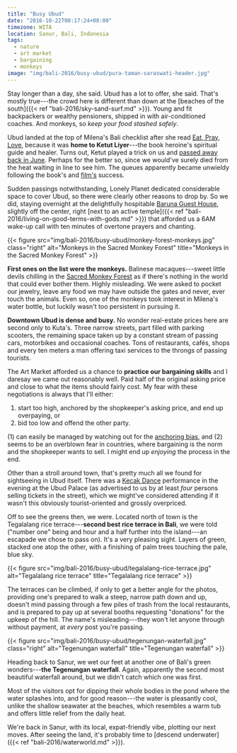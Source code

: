 ```yaml
---
title: "Busy Ubud"
date: "2016-10-22T08:17:24+08:00"
timezone: WITA
location: Sanur, Bali, Indonesia
tags:
  - nature
  - art market
  - bargaining
  - monkeys
image: "img/bali-2016/busy-ubud/pura-taman-saraswati-header.jpg"
---
```


Stay longer than a day, she said. Ubud has a lot to offer, she said. That's mostly true---the crowd here is different than down at the [beaches of the south]({{< ref "bali-2016/sky-sand-surf.md" >}}). Young and fit backpackers or wealthy pensioners, shipped in with air-conditioned coaches. And monkeys, so _keep your food stashed safely_.

<!--more-->

Ubud landed at the top of Milena's Bali checklist after she read [Eat, Pray, Love](https://www.amazon.com/Eat-Pray-Love-10th-Anniversary-Everything-ebook/dp/B000PDYVVG/), because it was __home to Ketut Liyer__---the book heroine's spiritual guide and healer. Turns out, Ketut played a trick on us and [passed away back in June](http://bali.coconuts.co/2016/06/10/ketut-liyer-balinese-medicine-man-featured-eat-pray-love-passes-away). Perhaps for the better so, since we would've surely died from the heat waiting in line to see him. The queues apparently became unwieldy following the book's and [film's](http://www.imdb.com/title/tt0879870/) success.

Sudden passings notwithstanding, Lonely Planet dedicated considerable space to cover Ubud, so there were clearly other reasons to drop by. So we did, staying overnight at the delightfully hospitable [Baruna Guest House](http://www.booking.com/hotel/id/baruna-guest-house.en-gb.html), slightly off the center, right [next to an active temple]({{< ref "bali-2016/living-on-good-terms-with-gods.md" >}}) that afforded us a 6AM wake-up call with ten minutes of overtone prayers and chanting.

{{< figure src="img/bali-2016/busy-ubud/monkey-forest-monkeys.jpg" class="right" alt="Monkeys in the Sacred Monkey Forest" title="Monkeys in the Sacred Monkey Forest" >}}

__First ones on the list were the monkeys.__ Balinese macaques---sweet little devils chilling in the [Sacred Monkey Forest](https://www.lonelyplanet.com/indonesia/bali/ubud/sights/parks-gardens/sacred-monkey-forest-sanctuary) as if there's nothing in the world that could ever bother them. Highly misleading. We were asked to pocket our jewelry, leave any food we may have outside the gates and never, ever touch the animals. Even so, one of the monkeys took interest in Milena's water bottle, but luckily wasn't too persistent in pursuing it.

__Downtown Ubud is dense and busy.__ No wonder real-estate prices here are second only to Kuta's. Three narrow streets, part filled with parking scooters, the remaining space taken up by a constant stream of passing cars, motorbikes and occasional coaches. Tons of restaurants, cafés, shops and every ten meters a man offering taxi services to the throngs of passing tourists.

The Art Market afforded us a chance to __practice our bargaining skills__ and I daresay we came out reasonably well. Paid half of the original asking price and close to what the items should fairly cost. My fear with these negotiations is always that I'll either:

1. start too high, anchored by the shopkeeper's asking price, and end up overpaying, or
1. bid too low and offend the other party.

(1) can easily be managed by watching out for the [anchoring bias](https://en.wikipedia.org/wiki/Anchoring), and (2) seems to be an overblown fear in countries, where bargaining is the norm and the shopkeeper wants to sell. I might end up _enjoying_ the process in the end.

Other than a stroll around town, that's pretty much all we found for sightseeing in Ubud itself. There was a [Kecak Dance](https://en.wikipedia.org/wiki/Kecak) performance in the evening at the Ubud Palace (as advertised to us by at least _four_ persons selling tickets in the street), which we might've considered attending if it wasn't this obviously tourist-oriented and grossly overpriced.

Off to see the greens then, we were. Located north of town is the Tegalalang rice terrace---__second best rice terrace in Bali__, we were told ("number one" being and hour and a half further into the island---an escapade we chose to pass on). It's a very pleasing sight. Layers of green, stacked one atop the other, with a finishing of palm trees touching the pale, blue sky.

{{< figure src="img/bali-2016/busy-ubud/tegalalang-rice-terrace.jpg" alt="Tegalalang rice terrace" title="Tegalalang rice terrace" >}}

The terraces can be climbed, if only to get a better angle for the photos, providing one's prepared to walk a steep, narrow path down and up, doesn't mind passing through a few piles of trash from the local restaurants, and is prepared to pay up at several booths requesting "donations" for the upkeep of the hill. The name's misleading---they won't let anyone through without payment, at _every_ post you're passing.

{{< figure src="img/bali-2016/busy-ubud/tegenungan-waterfall.jpg" class="right" alt="Tegenungan waterfall" title="Tegenungan waterfall" >}}

Heading back to Sanur, we wet our feet at another one of Bali's green wonders---__the Tegenungan waterfall__. Again, apparently the second most beautiful waterfall around, but we didn't catch which one was first.

Most of the visitors opt for dipping their whole bodies in the pond where the water splashes into, and for good reason---the water is pleasantly cool, unlike the shallow seawater at the beaches, which resembles a warm tub and offers little relief from the daily heat.

We're back in Sanur, with its local, expat-friendly vibe, plotting our next moves. After seeing the land, it's probably time to [descend underwater]({{< ref "bali-2016/waterworld.md" >}}).
